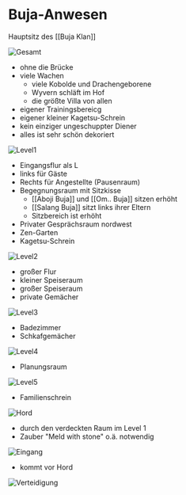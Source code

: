 # Buja-Anwesen
Hauptsitz des [[Buja Klan]]

![Gesamt](https://content.encounterkit.com/cdn-cgi/image/width=1080,quality=75,format=auto/https://content.encounterkit.com/map/preview/3e731e6fcee058886a94a5177ff49a10.webp)

- ohne die Brücke
- viele Wachen
  - viele Kobolde und Drachengeborene
  - Wyvern schläft im Hof
  - die größte Villa von allen
- eigener Trainingsbereicg
- eigener kleiner Kagetsu-Schrein
- kein einziger ungeschuppter Diener
- alles ist sehr schön dekoriert

![Level1](https://content.encounterkit.com/cdn-cgi/image/width=1080,quality=75,format=auto/https://content.encounterkit.com/map/preview/afbe35dc2222b3089319cb5abc7cf850.webp)
- Eingangsflur als L
- links für Gäste
- Rechts für Angestellte (Pausenraum)
- Begegnungsraum mit Sitzkisse 
  - [[Aboji Buja]] und [[Om.. Buja]] sitzen erhöht
  - [[Salang Buja]] sitzt links ihrer Eltern 
  - Sitzbereich ist erhöht
- Privater Gesprächsraum nordwest
- Zen-Garten
- Kagetsu-Schrein


![Level2](https://content.encounterkit.com/cdn-cgi/image/width=1080,quality=75,format=auto/https://content.encounterkit.com/map/preview/3bca5f2496419cb2c2cf66ccaf9e191c.webp)
- großer Flur
- kleiner Speiseraum
- großer Speiseraum
- private Gemächer

![Level3](https://content.encounterkit.com/cdn-cgi/image/width=1080,quality=75,format=auto/https://content.encounterkit.com/map/preview/5e4b4b195b5d7c7ef7f4a43e2b0a922c.webp)
- Badezimmer
- Schkafgemächer

![Level4](https://content.encounterkit.com/cdn-cgi/image/width=1080,quality=75,format=auto/https://content.encounterkit.com/map/preview/e63c0c649de95248b4a6b40c664041e4.webp)
- Planungsraum

![Level5](https://content.encounterkit.com/cdn-cgi/image/width=1080,quality=75,format=auto/https://content.encounterkit.com/map/preview/ace6905f32c6e9a443bf7b046cb3434e.webp)
- Familienschrein

![Hord](https://content.encounterkit.com/cdn-cgi/image/width=1080,quality=75,format=auto/https://content.encounterkit.com/map/preview/8538465ebc7094242b3cd1ad69e64384.webp)
- durch den verdeckten Raum im Level 1
- Zauber "Meld with stone" o.ä. notwendig

![Eingang](https://content.encounterkit.com/cdn-cgi/image/width=1080,quality=75,format=auto/https://content.encounterkit.com/map/preview/cdb76357d8d2cc45488fc5c0d297635a.webp)
- kommt vor Hord

![Verteidigung](https://content.encounterkit.com/cdn-cgi/image/width=1080,quality=75,format=auto/https://content.encounterkit.com/map/preview/b279f7f72586b0f183570f1495571535.webp)
